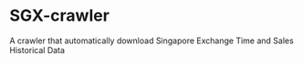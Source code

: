 # SGX-crawler
A crawler that automatically download Singapore Exchange Time and Sales Historical Data
